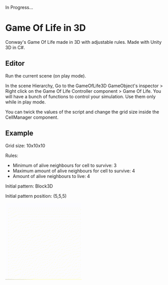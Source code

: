 In Progress...

# Game Of Life in 3D
Conway's Game Of Life made in 3D with adjustable rules.
Made with Unity 3D in C#.

## Editor
Run the current scene (on play mode).

In the scene Hierarchy, Go to the GameOfLife3D GameObject's inspector > Right click on the Game Of Life Controller component > Game Of Life. 
You will have a bunch of functions to control your simulation.
Use them only while in play mode.

You can twick the values of the script and change the grid size inside the CellManager component.

## Example
Grid size: 10x10x10

Rules:
- Minimum of alive neighbours for cell to survive: 3
- Maximum amount of alive neighbours for cell to survive: 4
- Amount of alive neighbours to live: 4

Initial pattern: Block3D

Initial pattern position: (5,5,5)

![](./Images/gameoflife3d.gif)
